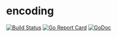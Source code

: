 # encoding

[![Build Status](https://drone.gitoa.ru/api/badges/go-4devs/encoding/status.svg)](https://drone.gitoa.ru/go-4devs/encoding)
[![Go Report Card](https://goreportcard.com/badge/gitoa.ru/go-4devs/encoding)](https://goreportcard.com/report/gitoa.ru/go-4devs/encoding)
[![GoDoc](https://godoc.org/gitoa.ru/go-4devs/encoding?status.svg)](http://godoc.org/gitoa.ru/go-4devs/encoding)
